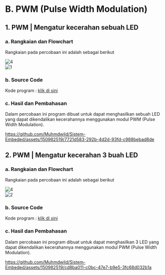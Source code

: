 # B. PWM (Pulse Width Modulation)

## 1. PWM | Mengatur kecerahan sebuah LED

### a. Rangkaian dan Flowchart
Rangkaian pada percobaan ini adalah sebagai berikut

![4](https://github.com/Muhmdwild/Sistem-Embeded/assets/150982519/397beb2c-5844-4d53-8a8f-41656c01eb46)
<br>
![1](https://github.com/Muhmdwild/Sistem-Embeded/assets/150982519/c610bc12-ed3e-4a0a-b039-e06f07451371)


### b. Source Code
Kode program : <a href="PWM/PWM_1/PWM_1.ino">klik di sini</a>

### c. Hasil dan Pembahasan
Dalam percobaan ini program dibuat untuk dapat menghasilkan sebuah LED yang dapat dikendalikan kecerahannya menggunakan modul PWM (Pulse Width Modulation).

https://github.com/Muhmdwild/Sistem-Embeded/assets/150982519/7721d583-292b-4d2d-93fd-c988bebad8de



## 2. PWM | Mengatur kecerahan 3 buah LED

### a. Rangkaian dan Flowchart
Rangkaian pada percobaan ini adalah sebagai berikut

![4](https://github.com/Muhmdwild/Sistem-Embeded/assets/150982519/397beb2c-5844-4d53-8a8f-41656c01eb46)
<br>
![2](https://github.com/Muhmdwild/Sistem-Embeded/assets/150982519/97fd4999-4f20-4050-bd60-ba675a588dad)


### b. Source Code
Kode program : <a href="PWM/PWM_2/PWM_2.ino">klik di sini</a>

### c. Hasil dan Pembahasan
Dalam percobaan ini program dibuat untuk dapat menghasilkan 3 LED yang dapat dikendalikan kecerahannya menggunakan modul PWM (Pulse Width Modulation).

https://github.com/Muhmdwild/Sistem-Embeded/assets/150982519/cd8ba011-c0bc-47e7-b9e5-3fc68d032b1a


